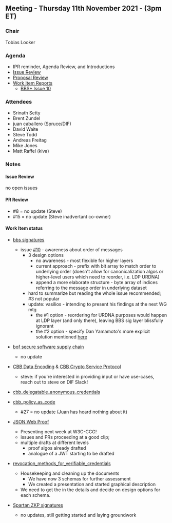 ## Meeting - Thursday 11th November 2021 - (3pm ET)

### Chair
Tobias Looker

### Agenda
- IPR reminder, Agenda Review, and Introductions 
- [Issue Review](https://github.com/decentralized-identity/crypto-wg/issues)
- [Proposal Review](https://github.com/decentralized-identity/crypto-wg/pulls)
- [Work Item Reports](https://github.com/decentralized-identity/crypto-wg/tree/main/work_items)
    - [BBS+ Issue 10](https://github.com/decentralized-identity/bbs-signature/issues/10)

### Attendees
* Srinath Setty
* Brent Zundel
* juan caballero (Spruce/DIF)
* David Waite
* Steve Todd
* Andreas Freitag
* Mike Jones
* Matt Raffel (kiva)

### Notes
#### Issue Review
no open issues

#### PR Review
- #8 = no update (Steve)
- #15 = no update (Steve inadvertant co-owner)

#### Work Item status
- [bbs signatures](https://github.com/decentralized-identity/crypto-wg/blob/main/work_items/bbs_signatures.md)
    - issue [#10](https://github.com/decentralized-identity/bbs-signature/issues/10) - awareness about order of messages
        - 3 design options
            - no awareness - most flexible for higher layers
            - current approach - prefix with bit array to match order to underlying order (doesn't allow for canonicalization algos or higher-level users which need to reorder, i.e. LDP URDNA)
            - append a more elaborate structure - byte array of indices referring to the message order in underlying dataset
        - hard to summarize but reading the whole issue recommended; #3 not popular
        - update: vasilios - intending to present his findings at the next WG mtg
            - the #1 option - reordering for URDNA purposes would happen at LDP layer (and only there), leaving BBS sig layer blissfully ignorant
            - the #2 option - specify Dan Yamamoto's more explicit solution mentioned [here](https://github.com/mattrglobal/jsonld-signatures-bbs/issues/158#issuecomment-946576175)

- [bof secure software supply chain](https://github.com/decentralized-identity/crypto-wg/blob/main/work_items/bof_secure_software_supply_chain.md)
    - no update
    
- [CBB Data Encoding](https://github.com/decentralized-identity/crypto-wg/blob/main/work_items/cbb_data_encoding.md) & [CBB Crypto Service Protocol](https://github.com/decentralized-identity/crypto-wg/blob/main/work_items/cbb_service_protocol.md)
    + steve: if you're interested in providing input or have use-cases, reach out to steve on DIF Slack!
    
- [cbb_delegatable_anonymous_credentials](https://github.com/decentralized-identity/crypto-wg/blob/main/work_items/cbb_delegatable_anonymous_credentials.md)

- [cbb_policy_as_code](https://github.com/decentralized-identity/crypto-wg/blob/main/work_items/cbb_policy_as_code.md)
    - #27 = no update (Juan has heard nothing about it)

- [JSON Web Proof](https://github.com/decentralized-identity/crypto-wg/blob/main/work_items/json_web_proof.md)
    + Presenting next week at W3C-CCG!
    + issues and PRs proceeding at a good clip; 
    + multiple drafts at different levels
        + proof algos already drafted
        + analogue of a JWT starting to be drafted

- [revocation_methods_for_verifiable_credentials](https://github.com/decentralized-identity/crypto-wg/blob/main/work_items/revocation_methods_for_verifiable_credentials_.md)
    - Housekeeping and cleaning up the documents
        - We have now 3 schemas for further assessment
        - We created a presentation and started graphical description
    - We need to get the in the details and decide on design options for each schema.
    
- [Spartan ZKP signatures](https://github.com/decentralized-identity/crypto-wg/blob/main/work_items/spartan_zkSNARK_signatures.md)
    - no updates, still getting started and laying groundwork 
    
